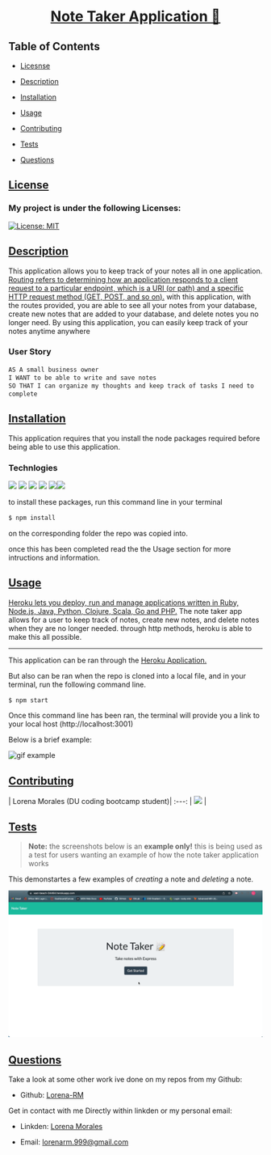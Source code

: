 <h1 align="center"> <a href="https://vast-beach-04464.herokuapp.com/">
Note Taker Application 📝</a>
</h1>

## Table of Contents
* [Licesnse](#license)

* [Description](#description)

* [Installation](#installation)

* [Usage](#usage)

* [Contributing](#contributing)

* [Tests](#tests)

* [Questions](#questions)

## [License](table-of-contents)
### My project is under the following Licenses:
[![License: MIT](https://img.shields.io/badge/License-MIT-yellow.svg)](https://opensource.org/licenses/MIT)

## [Description](#table-of-contents)
This application allows you to keep track of your notes all in one application. [Routing refers to determining how an application responds to a client request to a particular endpoint, which is a URI (or path) and a specific HTTP request method (GET, POST, and so on).](https://expressjs.com/en/starter/basic-routing.html)  with this application, with the routes provided, you are able to see all your notes from your database, create new notes that are added to your database, and delete notes you no longer need. By using this application, you can easily keep track of your notes anytime anywhere 

### User Story

```
AS A small business owner
I WANT to be able to write and save notes
SO THAT I can organize my thoughts and keep track of tasks I need to complete
```

## [Installation](#table-of-contents)
This application requires that you install the node packages required before being able to use this application. 

### Technlogies

<img src="https://img.shields.io/badge/Node.js-339933?style=for-the-badge&logo=nodedotjs&logoColor=white"> <img src="https://img.shields.io/badge/HTML-239120?style=for-the-badge&logo=html5&logoColor=white"> <img src="https://img.shields.io/badge/CSS-239120?&style=for-the-badge&logo=css3&logoColor=white"> <img src="https://img.shields.io/badge/JavaScript-323330?style=for-the-badge&logo=javascript&logoColor=F7DF1E"> <img src="https://img.shields.io/badge/Express.js-000000?style=for-the-badge&logo=express&logoColor=white"><img src= "https://img.shields.io/badge/npm-uuid-CB3837?style=for-the-badge&logo=npm&logoColor=white">

to install these packages, run this command line in your terminal
```md
$ npm install
```
on the corresponding folder the repo was copied into.


once this has been completed read the the Usage section for more intructions and information.

## [Usage](#table-of-contents)
[Heroku lets you deploy, run and manage applications written in Ruby, Node.js, Java, Python, Clojure, Scala, Go and PHP.](https://devcenter.heroku.com/articles/how-heroku-works)
The note taker app allows for a user to keep track of notes, create new notes, and delete notes when they are no longer needed. through http methods, heroku is able to make this all possible.

---

This application can be ran through the [Heroku Application.](https://vast-beach-04464.herokuapp.com/) 

But also can be ran when the repo is cloned into a local file, and in your terminal, run the following command line.
```md
$ npm start
```
Once this command line has been ran, the terminal will provide you a link to your local host (http://localhost:3001)

Below is a brief example:


![gif example](./assets/notetakerLocalhost.gif)

## [Contributing](#table-of-contents)

| Lorena Morales (DU coding bootcamp student)|
:---:
| [<img src="https://img.shields.io/badge/GitHub-100000?style=for-the-badge&logo=github&logoColor=white">](https://github.com/Lorena-RM) |


## [Tests](#table-of-contents)
> **Note:** the screenshots below is an **example only!** this is being used as a test for users wanting an example of how the note taker application works

This demonstartes a few examples of _creating_ a note and _deleting_ a note.

![appdemo][gif]

[gif]: ./assets/appdemo.gif "Screen Recording of website"


## [Questions](#table-of-contents)

Take a look at some other work ive done on my repos from my Github:

* Github: [Lorena-RM](https://github.com/Lorena-RM)

Get in contact with me Directly within linkden or my personal email:

* Linkden: [Lorena Morales](https://www.linkedin.com/in/lorena-morales-496855240/)

* Email: [lorenarm.999@gmail.com](mailto:lorenarm.999@gmail.com)
